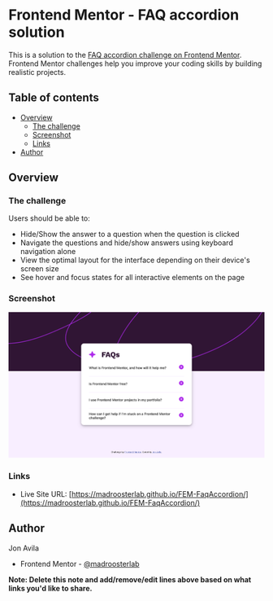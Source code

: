 # Frontend Mentor - FAQ accordion solution

This is a solution to the [FAQ accordion challenge on Frontend Mentor](https://www.frontendmentor.io/challenges/faq-accordion-wyfFdeBwBz). Frontend Mentor challenges help you improve your coding skills by building realistic projects.

## Table of contents

- [Overview](#overview)
  - [The challenge](#the-challenge)
  - [Screenshot](#screenshot)
  - [Links](#links)
- [Author](#author)

## Overview

### The challenge

Users should be able to:

- Hide/Show the answer to a question when the question is clicked
- Navigate the questions and hide/show answers using keyboard navigation alone
- View the optimal layout for the interface depending on their device's screen size
- See hover and focus states for all interactive elements on the page

### Screenshot

![](./screenshot.png)

### Links

- Live Site URL: [https://madroosterlab.github.io/FEM-FaqAccordion/](https://madroosterlab.github.io/FEM-FaqAccordion/)

## Author

Jon Avila

- Frontend Mentor - [@madroosterlab](https://www.frontendmentor.io/profile/madroosterlab)

**Note: Delete this note and add/remove/edit lines above based on what links you'd like to share.**
